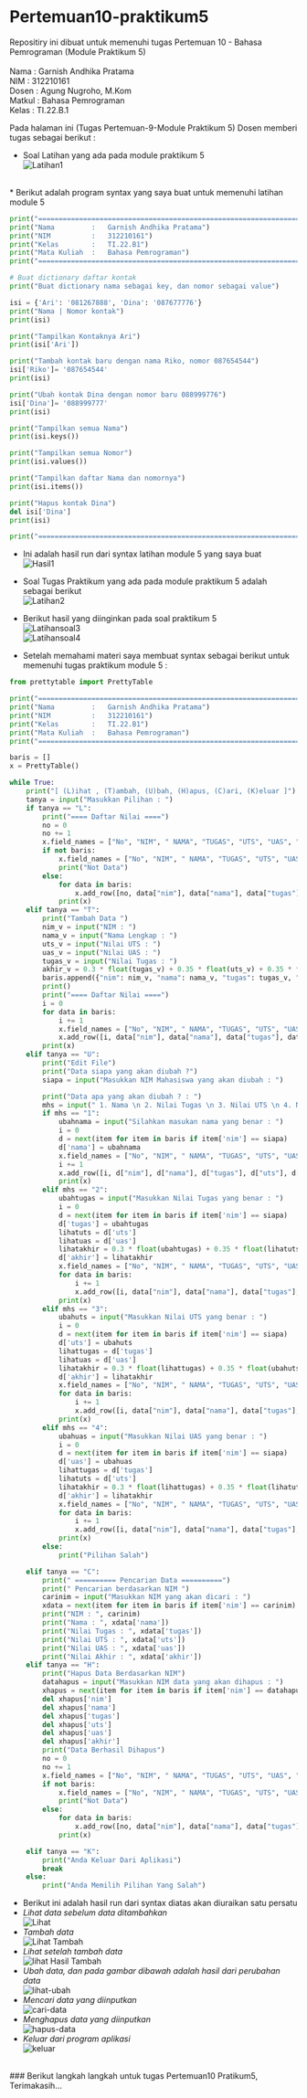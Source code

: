 # Pertemuan10-praktikum5

Repositiry ini dibuat untuk memenuhi tugas Pertemuan 10 - Bahasa Pemrograman (Module Praktikum 5)<br><br>
Nama : Garnish Andhika Pratama <br>
NIM : 312210161<br>
Dosen : Agung Nugroho, M.Kom<br>
Matkul : Bahasa Pemrograman<br>
Kelas : TI.22.B.1<br>

Pada halaman ini (Tugas Pertemuan-9-Module Praktikum 5) Dosen memberi tugas sebagai berikut : <br>
* Soal Latihan yang ada pada module praktikum 5<br>
![Latihan1](Pict/Latihan-soal1.png)
<br>
* Berikut adalah program syntax yang saya buat untuk memenuhi latihan module 5<br>

``` python
print("===================================================================")
print("Nama         :   Garnish Andhika Pratama")
print("NIM          :   312210161")
print("Kelas        :   TI.22.B1")
print("Mata Kuliah  :   Bahasa Pemrograman")
print("===================================================================")

# Buat dictionary daftar kontak
print("Buat dictionary nama sebagai key, dan nomor sebagai value")

isi = {'Ari': '081267888', 'Dina': '087677776'}
print("Nama | Nomor kontak")
print(isi)

print("Tampilkan Kontaknya Ari")
print(isi['Ari'])

print("Tambah kontak baru dengan nama Riko, nomor 087654544")
isi['Riko']= '087654544'
print(isi)

print("Ubah kontak Dina dengan nomor baru 088999776")
isi['Dina']= '088999777'
print(isi)

print("Tampilkan semua Nama")
print(isi.keys())

print("Tampilkan semua Nomor")
print(isi.values())

print("Tampilkan daftar Nama dan nomornya")
print(isi.items())

print("Hapus kontak Dina")
del isi['Dina']
print(isi)

print("===================================================================")
```
* Ini adalah hasil run dari syntax latihan module 5 yang saya buat <br>
![Hasil1](Pict/Hasil1.png)

* Soal Tugas Praktikum yang ada pada module praktikum 5 adalah sebagai berikut<br>
![Latihan2](Pict/Latihan-soal2.png)<br>
* Berikut hasil yang diinginkan pada soal praktikum  5<br>
![Latihansoal3](Pict/Latihan-soal3.png)<br>
![Latihansoal4](Pict/Latihan-soal4.png)<br>

* Setelah memahami materi saya membuat syntax sebagai berikut untuk memenuhi tugas praktikum module 5 : <br>
```python
from prettytable import PrettyTable

print("===================================================================")
print("Nama         :   Garnish Andhika Pratama")
print("NIM          :   312210161")
print("Kelas        :   TI.22.B1")
print("Mata Kuliah  :   Bahasa Pemrograman")
print("===================================================================")

baris = []
x = PrettyTable()

while True:
    print("[ (L)ihat , (T)ambah, (U)bah, (H)apus, (C)ari, (K)eluar ]")
    tanya = input("Masukkan Pilihan : ")
    if tanya == "L":
        print("==== Daftar Nilai ====")
        no = 0
        no += 1
        x.field_names = ["No", "NIM", " NAMA", "TUGAS", "UTS", "UAS", "AKHIR"]
        if not baris:
            x.field_names = ["No", "NIM", " NAMA", "TUGAS", "UTS", "UAS", "AKHIR"]
            print("Not Data")
        else:
            for data in baris:
                x.add_row([no, data["nim"], data["nama"], data["tugas"], data["uts"], data["uas"], data["akhir"]])
            print(x)
    elif tanya == "T":
        print("Tambah Data ")
        nim_v = input("NIM : ")
        nama_v = input("Nama Lengkap : ")
        uts_v = input("Nilai UTS : ")
        uas_v = input("Nilai UAS : ")
        tugas_v = input("Nilai Tugas : ")
        akhir_v = 0.3 * float(tugas_v) + 0.35 * float(uts_v) + 0.35 * float(uas_v)
        baris.append({"nim": nim_v, "nama": nama_v, "tugas": tugas_v, "uts": uts_v, "uas": uas_v, "akhir": akhir_v})
        print()
        print("==== Daftar Nilai ====")
        i = 0
        for data in baris:
            i += 1
            x.field_names = ["No", "NIM", " NAMA", "TUGAS", "UTS", "UAS", "AKHIR"]
            x.add_row([i, data["nim"], data["nama"], data["tugas"], data["uts"], data["uas"], data["akhir"]])
        print(x)
    elif tanya == "U":
        print("Edit File")
        print("Data siapa yang akan diubah ?")
        siapa = input("Masukkan NIM Mahasiswa yang akan diubah : ")

        print("Data apa yang akan diubah ? : ")
        mhs = input(" 1. Nama \n 2. Nilai Tugas \n 3. Nilai UTS \n 4. Nilai UAS\n Pilih dengan angka (1/2/3/4) : ")
        if mhs == "1":
            ubahnama = input("Silahkan masukan nama yang benar : ")
            i = 0
            d = next(item for item in baris if item['nim'] == siapa)
            d['nama'] = ubahnama
            x.field_names = ["No", "NIM", " NAMA", "TUGAS", "UTS", "UAS", "AKHIR"]
            i += 1
            x.add_row([i, d["nim"], d["nama"], d["tugas"], d["uts"], d["uas"], d["akhir"]])
            print(x)
        elif mhs == "2":
            ubahtugas = input("Masukkan Nilai Tugas yang benar : ")
            i = 0
            d = next(item for item in baris if item['nim'] == siapa)
            d['tugas'] = ubahtugas
            lihatuts = d['uts']
            lihatuas = d['uas']
            lihatakhir = 0.3 * float(ubahtugas) + 0.35 * float(lihatuts) + 0.35 * float(lihatuas)
            d['akhir'] = lihatakhir
            x.field_names = ["No", "NIM", " NAMA", "TUGAS", "UTS", "UAS", "AKHIR"]
            for data in baris:
                i += 1
                x.add_row([i, data["nim"], data["nama"], data["tugas"], data["uts"], data["uas"], data["akhir"]])
            print(x)
        elif mhs == "3":
            ubahuts = input("Masukkan Nilai UTS yang benar : ")
            i = 0
            d = next(item for item in baris if item['nim'] == siapa)
            d['uts'] = ubahuts
            lihattugas = d['tugas']
            lihatuas = d['uas']
            lihatakhir = 0.3 * float(lihattugas) + 0.35 * float(ubahuts) + 0.35 * float(lihatuas)
            d['akhir'] = lihatakhir
            x.field_names = ["No", "NIM", " NAMA", "TUGAS", "UTS", "UAS", "AKHIR"]
            for data in baris:
                i += 1
                x.add_row([i, data["nim"], data["nama"], data["tugas"], data["uts"], data["uas"], data["akhir"]])
            print(x)
        elif mhs == "4":
            ubahuas = input("Masukkan Nilai UAS yang benar : ")
            i = 0
            d = next(item for item in baris if item['nim'] == siapa)
            d['uas'] = ubahuas
            lihattugas = d['tugas']
            lihatuts = d['uts']
            lihatakhir = 0.3 * float(lihattugas) + 0.35 * float(lihatuts) + 0.35 * float(ubahuas)
            d['akhir'] = lihatakhir
            x.field_names = ["No", "NIM", " NAMA", "TUGAS", "UTS", "UAS", "AKHIR"]
            for data in baris:
                i += 1
                x.add_row([i, data["nim"], data["nama"], data["tugas"], data["uts"], data["uas"], data["akhir"]])
            print(x)
        else:
            print("Pilihan Salah")

    elif tanya == "C":
        print(" ========== Pencarian Data ==========")
        print(" Pencarian berdasarkan NIM ")
        carinim = input("Masukkan NIM yang akan dicari : ")
        xdata = next(item for item in baris if item['nim'] == carinim)
        print("NIM : ", carinim)
        print("Nama : ", xdata['nama'])
        print("Nilai Tugas : ", xdata['tugas'])
        print("Nilai UTS : ", xdata['uts'])
        print("Nilai UAS : ", xdata['uas'])
        print("Nilai Akhir : ", xdata['akhir'])
    elif tanya == "H":
        print("Hapus Data Berdasarkan NIM")
        datahapus = input("Masukkan NIM data yang akan dihapus : ")
        xhapus = next(item for item in baris if item['nim'] == datahapus)
        del xhapus['nim']
        del xhapus['nama']
        del xhapus['tugas']
        del xhapus['uts']
        del xhapus['uas']
        del xhapus['akhir']
        print("Data Berhasil Dihapus")
        no = 0
        no += 1
        x.field_names = ["No", "NIM", " NAMA", "TUGAS", "UTS", "UAS", "AKHIR"]
        if not baris:
            x.field_names = ["No", "NIM", " NAMA", "TUGAS", "UTS", "UAS", "AKHIR"]
            print("Not Data")
        else:
            for data in baris:
                x.add_row([no, data["nim"], data["nama"], data["tugas"], data["uts"], data["uas"], data["akhir"]])
            print(x)

    elif tanya == "K":
        print("Anda Keluar Dari Aplikasi")
        break
    else:
        print("Anda Memilih Pilihan Yang Salah")
```
* Berikut ini adalah hasil run dari syntax diatas akan diuraikan satu persatu<br>
* *Lihat data sebelum data ditambahkan*<br>
![Lihat](Pict/Hasil2(1).png)<br>
* *Tambah data*<br>
![Lihat Tambah](Pict/Hasil3.png)<br>
* *Lihat setelah tambah data*<br>
![lihat Hasil Tambah](Pict/Hasil4.png)<br>
* *Ubah data, dan pada gambar dibawah adalah hasil dari perubahan data*<br>
![lihat-ubah](Pict/Hasil6.png)<br>
* *Mencari data yang diinputkan*<br>
![cari-data](Pict/Hasil5.png)<br>
* *Menghapus data yang diinputkan*<br>
![hapus-data](Pict/Hasil7.png)<br>
* *Keluar dari program aplikasi*<br>
![keluar](Pict/Hasil8.png)
<br>
### Berikut langkah langkah untuk tugas Pertemuan10 Pratikum5, Terimakasih...
